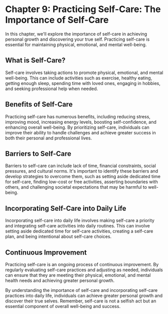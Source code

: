 Chapter 9: Practicing Self-Care: The Importance of Self-Care
============================================================

In this chapter, we'll explore the importance of self-care in achieving personal growth and discovering your true self. Practicing self-care is essential for maintaining physical, emotional, and mental well-being.

What is Self-Care?
------------------

Self-care involves taking actions to promote physical, emotional, and mental well-being. This can include activities such as exercise, healthy eating, getting enough sleep, spending time with loved ones, engaging in hobbies, and seeking professional help when needed.

Benefits of Self-Care
---------------------

Practicing self-care has numerous benefits, including reducing stress, improving mood, increasing energy levels, boosting self-confidence, and enhancing overall well-being. By prioritizing self-care, individuals can improve their ability to handle challenges and achieve greater success in both their personal and professional lives.

Barriers to Self-Care
---------------------

Barriers to self-care can include lack of time, financial constraints, social pressures, and cultural norms. It's important to identify these barriers and develop strategies to overcome them, such as setting aside dedicated time for self-care, finding low-cost or free activities, asserting boundaries with others, and challenging societal expectations that may be harmful to well-being.

Incorporating Self-Care into Daily Life
---------------------------------------

Incorporating self-care into daily life involves making self-care a priority and integrating self-care activities into daily routines. This can involve setting aside dedicated time for self-care activities, creating a self-care plan, and being intentional about self-care choices.

Continuous Improvement
----------------------

Practicing self-care is an ongoing process of continuous improvement. By regularly evaluating self-care practices and adjusting as needed, individuals can ensure that they are meeting their physical, emotional, and mental health needs and achieving greater personal growth.

By understanding the importance of self-care and incorporating self-care practices into daily life, individuals can achieve greater personal growth and discover their true selves. Remember, self-care is not a selfish act but an essential component of overall well-being and success.
